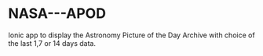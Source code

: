 # NASA---APOD
Ionic app to display the Astronomy Picture of the Day Archive with choice of the last 1,7 or 14 days data.
